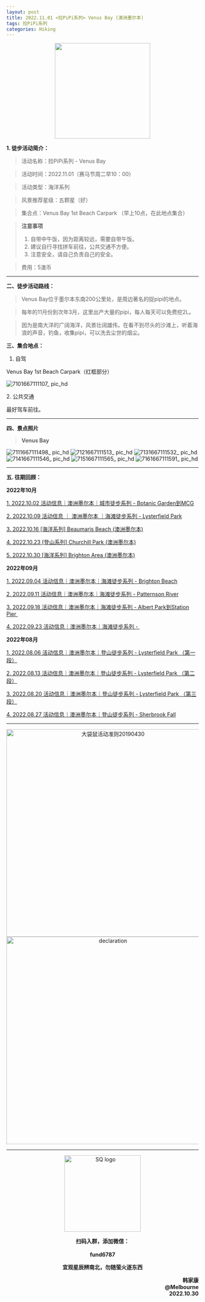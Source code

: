 ```yaml
---
layout: post
title: 2022.11.01 <捡PiPi系列> Venus Bay (澳洲墨尔本)
tags: 捡PiPi系列
categories: Hiking
---
```

<p align="center">
  <img width="250" src="https://user-images.githubusercontent.com/90954432/197183769-043b3cce-ffc5-439d-b355-fc227af37705.jpeg">
</p>

**1. 徒步活动简介：**

> 活动名称：捡PiPi系列 - Venus Bay

> 活动时间：2022.11.01（赛马节周二早10：00）

> 活动类型：海洋系列

> 风景推荐星级：五颗星（好）

> 集合点：Venus Bay 1st Beach Carpark （早上10点，在此地点集合）

> **注意事项**
> 1. 自带中午饭，因为距离较远，需要自带午饭。
> 2. 建议自行寻找拼车前往，公共交通不方便。
> 3. 注意安全，请自己负责自己的安全。

> 费用：5澳币

---

**二、徒步活动路线：**

> Venus Bay位于墨尔本东南200公里处，是周边著名的捉pipi的地点。

> 每年的11月份到次年3月，这里出产大量的pipi，每人每天可以免费挖2L。

> 因为是南大洋的广阔海洋，风景壮阔雄伟，在看不到尽头的沙滩上，听着海浪的声音，钓鱼，收集pipi，可以洗去尘世的烟尘。

**三、集合地点：**

1. 自驾

Venus Bay 1st Beach Carpark（红框部分）

![7101667111107_ pic_hd](https://user-images.githubusercontent.com/90954432/198865787-d5c611c2-ee3e-4fbf-b335-49d445f00b2c.jpg)

2. 公共交通

最好驾车前往。

---

**四、景点照片**

> **Venus Bay**

![7111667111498_ pic_hd](https://user-images.githubusercontent.com/90954432/198865789-4b5979c0-57c7-458a-9c68-4dcaf5b12a3e.jpg)
![7121667111513_ pic_hd](https://user-images.githubusercontent.com/90954432/198865793-ab77d6f0-7d29-4c65-b9dc-9ac3afc851d7.jpg)
![7131667111532_ pic_hd](https://user-images.githubusercontent.com/90954432/198865798-abe7dcf8-3745-44e9-a3bf-a8616553d6be.jpg)
![7141667111546_ pic_hd](https://user-images.githubusercontent.com/90954432/198865800-9408c046-a6d4-4a40-bcad-18cf07c380af.jpg)
![7151667111565_ pic_hd](https://user-images.githubusercontent.com/90954432/198865804-f61b8031-97c3-423d-b022-40b9252b569a.jpg)
![7161667111591_ pic_hd](https://user-images.githubusercontent.com/90954432/198865806-de993dae-af52-4a24-9785-7f13b0e154d6.jpg)

---

**五. 往期回顾：**

**2022年10月**

[1. 2022.10.02 活动信息｜澳洲墨尔本｜城市徒步系列 - Botanic Garden到MCG](http://mp.weixin.qq.com/s?__biz=MzUxOTkxNjMwOA==&mid=2247484978&idx=1&sn=ed5136a1de4c66e2b13caea309ebb671&chksm=f9f31849ce84915fcc661481be2e4f021e4929eea9809e1e76e5d5bcb7be9de2da93369bdbbc&scene=21#wechat_redirect) 

[2. 2022.10.09 活动信息 ｜ 澳洲墨尔本 ｜海滩徒步系列 - Lysterfield Park](http://mp.weixin.qq.com/s?__biz=MzUxOTkxNjMwOA==&mid=2247485002&idx=1&sn=bbd47773ef48aaa6c63583dbb5efd88c&chksm=f9f31831ce849127d1a1f4dae22a577972e7fadcefa2182df92c0480116aa26773c8241231fe&scene=21#wechat_redirect) 

[3. 2022.10.16 [海洋系列] Beaumaris Beach (澳洲墨尔本)](https://2808118.github.io/myhike/hiking/2022/10/16/海洋系列-Beamauris-Beach.html)

[4. 2022.10.23 [登山系列] Churchill Park (澳洲墨尔本)](https://2808118.github.io/myhike/hiking/2022/10/22/登山系列-Churchill-National-Park.html)

[5. 2022.10.30 [海洋系列] Brighton Area (澳洲墨尔本)](https://2808118.github.io/myhike/hiking/2022/10/29/海洋系列-Brighton-Area.html)

**2022年09月**

 [1. 2022.09.04 活动信息｜澳洲墨尔本｜海滩徒步系列 - Brighton Beach](http://mp.weixin.qq.com/s?__biz=MzUxOTkxNjMwOA==&mid=2247484887&idx=1&sn=0ac1c26615f42f2a8bfa5de6650e3f2d&chksm=f9f31bacce8492ba566188217e312eb29b93f333f2b650b313fba42171b23d0ea55c531fa0f0&scene=21#wechat_redirect) 

 [2. 2022.09.11 活动信息｜澳洲墨尔本｜海滩徒步系列 - Patternson River](http://mp.weixin.qq.com/s?__biz=MzUxOTkxNjMwOA==&mid=2247484911&idx=1&sn=78d7a051c7150c107acc5724620e7d0c&chksm=f9f31b94ce84928293f3fce04622c391b0e2123edd17e96a6a3121da2f8dc8bcfede5f58c282&scene=21#wechat_redirect) 

 [3. 2022.09.18 活动信息｜澳洲墨尔本｜海滩徒步系列 - Albert Park到Station Pier ](http://mp.weixin.qq.com/s?__biz=MzUxOTkxNjMwOA==&mid=2247484932&idx=1&sn=ca58606ae0c386a7b02e8d8dd2d00980&chksm=f9f3187fce84916931f9254bd5887992e0399a27b5e3ec575fc4faeaa387e3255c17dde78012&scene=21#wechat_redirect) 

[4. 2022.09.23 活动信息｜澳洲墨尔本｜海滩徒步系列 - ](http://mp.weixin.qq.com/s?__biz=MzUxOTkxNjMwOA==&mid=2247484955&idx=1&sn=8332e3ba1528657ddd38b4ef9629e32d&chksm=f9f31860ce8491765247027b6ff8deaae1e239dfcfc877ae91a7602053489afdca6f304932aa&scene=21#wechat_redirect) 

**2022年08月**

 [1. 2022.08.06 活动信息｜澳洲墨尔本｜登山徒步系列 - Lysterfield Park （第一段）](http://mp.weixin.qq.com/s?__biz=MzUxOTkxNjMwOA==&mid=2247484786&idx=1&sn=f9dfc1ab1e56f1a4957eafd48a376445&chksm=f9f31b09ce84921ff5ee7ff9603eaa6bb8cb9b99d3fe26efc7213087d378c6ac04d5eae16c95&scene=21#wechat_redirect) 

 [2. 2022.08.13 活动信息｜澳洲墨尔本｜登山徒步系列 - Lysterfield Park （第二段）](http://mp.weixin.qq.com/s?__biz=MzUxOTkxNjMwOA==&mid=2247484789&idx=1&sn=571d9139128d3f20b9173a9f7463bb1a&chksm=f9f31b0ece84921855520d95cbbd5bc3029aac54ba8b4d63b140d29a7de09b81895a1e97880a&scene=21#wechat_redirect) 

 [3. 2022.08.20 活动信息｜澳洲墨尔本｜登山徒步系列 - Lysterfield Park （第三段）](http://mp.weixin.qq.com/s?__biz=MzUxOTkxNjMwOA==&mid=2247484826&idx=1&sn=7425850bff3e7334520e921389ef671c&chksm=f9f31be1ce8492f76d9b95fbcf946856da969682802d87aa0d0a72c3f76c28e4d9d18d5c2e9d&scene=21#wechat_redirect) 

 [4. 2022.08.27 活动信息｜澳洲墨尔本｜登山徒步系列 - Sherbrook Fall](http://mp.weixin.qq.com/s?__biz=MzUxOTkxNjMwOA==&mid=2247484859&idx=1&sn=70e596e4b91c9efe09e97136aa120efe&chksm=f9f31bc0ce8492d66b9c238f4bd299a2e41f9aadfcbd155b01b77f521229ef12aaf755f46504&scene=21#wechat_redirect) 

---

<p align="center">
  <img width="543" alt="大袋鼠活动准则20190430" src="https://user-images.githubusercontent.com/90954432/197184791-50268d4a-839c-42a5-b42f-957043f80b9d.png">
  <img width="543" src="https://user-images.githubusercontent.com/90954432/197324665-50cd9f62-c0ab-43f9-9af6-cb9b86d9ff70.png" alt="declaration">
</p>

---

<p align="center">
  <img width="200" src="https://user-images.githubusercontent.com/90954432/197332354-e65465c3-5a13-4bf3-b311-cd253cb89349.jpeg" alt="SQ logo">
</p>

<p align="center">
  <strong>扫码入群，添加微信：</strong>
  <br>
  <br>
  <strong>fund6787</strong>
</p>

<p align="center">
  <strong>宜观星辰辨南北，勿随萤火逐东西</strong>
</p>

<p align="right">
  <strong>韩家康</strong>
  <br>
  <strong>@Melbourne</strong>
  <br>
  <strong>2022.10.30</strong>
</p>
